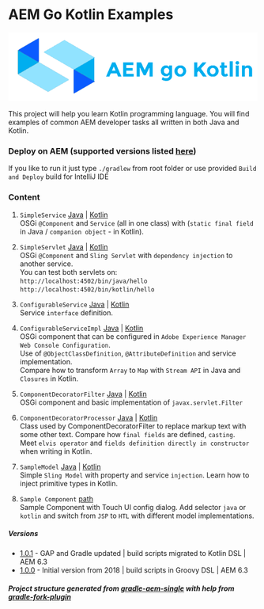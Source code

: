 # AEM Go Kotlin Examples

![logo](./src/resources/logo.png)

This project will help you learn Kotlin programming language. 
You will find examples of common AEM developer tasks all written in both Java and Kotlin.

### Deploy on AEM (supported versions listed [here](/README.md/#Versions))

If you like to run it just type `./gradlew` from root folder or use provided `Build and Deploy` build for IntelliJ IDE

### Content

1. `SimpleService` 
[Java](/src/main/java/com/szokone/aem/gokotlin/java/service/SimpleService.java) 
|
[Kotlin](/src/main/kotlin/com/szokone/aem/gokotlin/kotlin/service/SimpleService.kt)  
OSGi `@Component` and `Service` (all in one class) with (`static final field` in Java / `companion object` - in Kotlin).

2. `SimpleServlet`
[Java](/src/main/java/com/szokone/aem/gokotlin/java/servlet/SimpleServlet.java) 
|
[Kotlin](/src/main/kotlin/com/szokone/aem/gokotlin/kotlin/servlet/SimpleServlet.kt)  
OSGi `@Component` and `Sling Servlet` with `dependency injection` to another service.  
You can test both servlets on:  
`http://localhost:4502/bin/java/hello`  
`http://localhost:4502/bin/kotlin/hello`

3. `ConfigurableService`
[Java](/src/main/java/com/szokone/aem/gokotlin/java/service/ConfigurableService.java) 
|
[Kotlin](/src/main/kotlin/com/szokone/aem/gokotlin/kotlin/service/ConfigurableService.kt)  
Service `interface` definition.

4. `ConfigurableServiceImpl`
[Java](/src/main/java/com/szokone/aem/gokotlin/java/service/impl/ConfigurableServiceImpl.java) 
|
[Kotlin](/src/main/kotlin/com/szokone/aem/gokotlin/kotlin/service/impl/ConfigurableServiceImpl.kt)  
OSGi component that can be configured in `Adobe Experience Manager Web Console Configuration`.  
Use of `@ObjectClassDefinition`, `@AttributeDefinition` and service implementation.  
Compare how to transform `Array` to `Map` with `Stream API` in Java and `Closures` in Kotlin.

5. `ComponentDecoratorFilter`
[Java](/src/main/java/com/szokone/aem/gokotlin/java/filter/ComponentDecoratorFilter.java) 
|
[Kotlin](/src/main/kotlin/com/szokone/aem/gokotlin/kotlin/filter/ComponentDecoratorFilter.kt)  
OSGi component and basic implementation of `javax.servlet.Filter`

6. `ComponentDecoratorProcessor`
[Java](/src/main/java/com/szokone/aem/gokotlin/java/filter/ComponentDecoratorProcessor.java) 
|
[Kotlin](/src/main/kotlin/com/szokone/aem/gokotlin/kotlin/filter/ComponentDecoratorProcessor.kt)  
Class used by ComponentDecoratorFilter to replace markup text with some other text. 
Compare how `final fields` are defined, `casting`.  
Meet `elvis operator` and `fields definition directly in constructor` when writing in Kotlin.

7. `SampleModel`
[Java](/src/main/java/com/szokone/aem/gokotlin/java/model/SampleModel.java) 
|
[Kotlin](/src/main/kotlin/com/szokone/aem/gokotlin/kotlin/model/SampleModel.kt)  
Simple `Sling Model` with property and service `injection`. Learn how to inject primitive types in Kotlin.

8. `Sample Component`
[path](src/main/content/jcr_root/apps/aem-go-kotlin-examples/components/sample)  
Sample Component with Touch UI config dialog. 
Add selector `java` or `kotlin` and switch from `JSP` to `HTL` with different model implementations.

##### Versions
* [1.0.1](https://github.com/szymon-owczarzak/aem-go-kotlin-examples/blob/1.0.1/README.md) - GAP and Gradle updated | build scripts migrated to Kotlin DSL | AEM 6.3
* [1.0.0](https://github.com/szymon-owczarzak/aem-go-kotlin-examples/blob/1.0.0/README.md) - Initial version from 2018 | build scripts in Groovy DSL | AEM 6.3

##### Project structure generated from [gradle-aem-single](https://github.com/Cognifide/gradle-aem-single) with help from [gradle-fork-plugin](https://github.com/neva-dev/gradle-fork-plugin)
